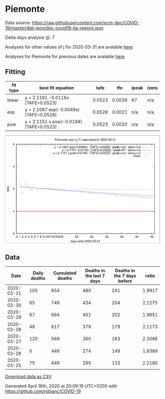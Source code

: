 # Piemonte

Data source: https://raw.githubusercontent.com/pcm-dpc/COVID-19/master/dati-json/dpc-covid19-ita-regioni.json

Delta days analysis (j): 7

Analyses for other values of j for 2020-03-31 are avalable [here](../2020-03-31/README.md)

Analyses for Piemonte for previous dates are avalable [here](../README.md)

## Fitting 
|fit type|best fit equation|tafe|tfe|ipeak|izero|
|-------|-----|--------|------|---|---|
|linear|y = 2.1161 -0.0116x  [TAFE=0.0523]|0.0523|0.0039|97|n/a|
|exp|y = 2.1067 exp(-0.0049x)  [TAFE=0.0528]|0.0528|0.0021|n/a|n/a|
|pow|y = 2.1151 x pow(-0.0194)  [TAFE=0.0523]|0.0523|0.0020|n/a|n/a|

![Plot](COVID-19_piemonte_j7_2020-03-31.png)

## Data
|Date|Daily deaths|Cumulated deaths|Deaths in the last 7 days|Deaths in the 7 days before|ratio|
|----|----------|-----------|-------|--------------------|-----|
|2020-03-31|105|854|480|241|1.9917|
|2020-03-30|65|749|434|204|2.1275|
|2020-03-29|67|684|401|202|1.9851|
|2020-03-28|48|617|379|179|2.1173|
|2020-03-27|120|569|360|163|2.2086|
|2020-03-26|0|449|274|149|1.8389|
|2020-03-25|75|449|295|133|2.2180|

[Download data as CSV](COVID-19_piemonte_j7_2020-03-31.csv)

Generated April 16th, 2020 at 20:09:19 UTC+0200 with https://github.com/robianc/COVID-19
